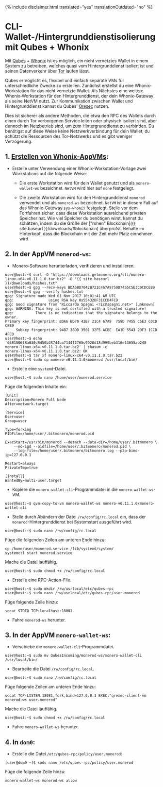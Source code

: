 {% include disclaimer.html translated="yes" translationOutdated="no" %}

# CLI-Wallet-/Hintergrunddienstisolierung mit Qubes + Whonix

Mit [Qubes](https://qubes-os.org) + [Whonix](https://whonix.org) ist es möglich, ein nicht vernetztes Wallet in einem System zu betreiben, welches quasi vom Hintergrunddienst isoliert ist und seinen Datenverkehr über [Tor](https://torproject.org/de/) laufen lässt.

Qubes ermöglicht es, flexibel und einfach separate VMs für unterschiedliche Zwecke zu erstellen. Zunächst erstellst du eine Whonix-Workstation für das nicht vernetzte Wallet. Als Nächstes eine weitere Whonix-Workstation für den Hintergrunddienst, der dein Whonix-Gateway als seine NetVM nutzt. Zur Kommunikation zwischen Wallet und Hintergrunddienst kannst du Qubes' [Qrexec](https://www.qubes-os.org/doc/qrexec3/) nutzen.

Dies ist sicherer als andere Methoden, die etwa den RPC des Wallets durch einen durch Tor verborgenen Service leiten oder physisch isoliert sind, aber dennoch im Netzbetrieb sind, um zum Hintergrunddienst zu verbinden. Du benötigst auf diese Weise keine Netzwerkverbindung für dein Wallet, du schützt die Ressourcen des Tor-Netzwerks und es gibt weniger Verzögerung.

## 1. [Erstellen von Whonix-AppVMs](https://www.whonix.org/wiki/Qubes/Install):

+ Erstelle unter Verwendung einer Whonix-Workstation-Vorlage zwei Workstations auf die folgende Weise:

  - Die erste Workstation wird für dein Wallet genutzt und als `monero-wallet-ws` bezeichnet. `NetVM` wird hier auf `none` festgelegt.

  - Die zweite Workstation wird für den Hintergrunddienst `monerod` verwendet und als `monerod-ws` bezeichnet. `NetVM` ist in diesem Fall auf das Whonix-Gateway `sys-whonix` festgelegt. Stelle vor dem Fortfahren sicher, dass diese Workstation ausreichend privaten Speicher hat. Wie viel Speicher du benötigen wirst, kannst du schätzen, indem du die Größe der ["rohen" Blockchain]({{ site.baseurl }}/downloads/#blockchain) überprüfst. Behalte im Hinterkopf, dass die Blockchain mit der Zeit mehr Platz einnehmen wird.

## 2. In der AppVM `monerod-ws`:

+ Monero-Software herunterladen, verifizieren und installieren.

```
user@host:~$ curl -O "https://downloads.getmonero.org/cli/monero-linux-x64-v0.11.1.0.tar.bz2" -O "{{ site.baseurl }}/downloads/hashes.txt"
user@host:~$ gpg --recv-keys BDA6BD7042B721C467A9759D7455C5E3C0CDCEB9
user@host:~$ gpg --verify hashes.txt
gpg: Signature made Wed 01 Nov 2017 10:01:41 AM UTC
gpg:                using RSA key 0x55432DF31CCD4FCD
gpg: Good signature from "Riccardo Spagni <ric@spagni.net>" [unknown]
gpg: WARNING: This key is not certified with a trusted signature!
gpg:          There is no indication that the signature belongs to the owner.
Primary key fingerprint: BDA6 BD70 42B7 21C4 67A9  759D 7455 C5E3 C0CD CEB9
     Subkey fingerprint: 94B7 38DD 3501 32F5 ACBE  EA1D 5543 2DF3 1CCD 4FCD
user@host:~$ echo '6581506f8a030d8d50b38744ba7144f2765c9028d18d990beb316e13655ab248  monero-linux-x64-v0.11.1.0.tar.bz2' | shasum -c
monero-linux-x64-v0.11.1.0.tar.bz2: OK
user@host:~$ tar xf monero-linux-x64-v0.11.1.0.tar.bz2
user@host:~$ sudo cp monero-v0.11.1.0/monerod /usr/local/bin/
```
+ Erstelle eine `systemd`-Datei.

```
user@host:~$ sudo nano /home/user/monerod.service
```

Füge die folgenden Inhalte ein:

```
[Unit]
Description=Monero Full Node
After=network.target

[Service]
User=user
Group=user

Type=forking
PIDFile=/home/user/.bitmonero/monerod.pid

ExecStart=/usr/bin/monerod --detach --data-dir=/home/user/.bitmonero \
    --no-igd --pidfile=/home/user/.bitmonero/monerod.pid \
    --log-file=/home/user/.bitmonero/bitmonero.log --p2p-bind-ip=127.0.0.1

Restart=always
PrivateTmp=true

[Install]
WantedBy=multi-user.target
```

+ Kopiere die `monero-wallet-cli`-Programmdatei in die `monero-wallet-ws`-VM.

```
user@host:~$ qvm-copy-to-vm monero-wallet-ws monero-v0.11.1.0/monero-wallet-cli
```

+ Stelle durch Abändern der Datei `/rw/config/rc.local` ein, dass der `monerod`-Hintergrunddienst bei Systemstart ausgeführt wird.

```
user@host:~$ sudo nano /rw/config/rc.local
```

Füge die folgenden Zeilen am unteren Ende hinzu:

```
cp /home/user/monerod.service /lib/systemd/system/
systemctl start monerod.service
```

Mache die Datei lauffähig.

```
user@host:~$ sudo chmod +x /rw/config/rc.local
```

+ Erstelle eine RPC-Action-File.

```
user@host:~$ sudo mkdir /rw/usrlocal/etc/qubes-rpc
user@host:~$ sudo nano /rw/usrlocal/etc/qubes-rpc/user.monerod
```

Füge folgende Zeile hinzu:

```
socat STDIO TCP:localhost:18081
```

+ Fahre `monerod-ws` herunter.

## 3. In der AppVM `monero-wallet-ws`:

+ Verschiebe die `monero-wallet-cli`-Programmdatei.

```
user@host:~$ sudo mv QubesIncoming/monerod-ws/monero-wallet-cli /usr/local/bin/
```

+ Bearbeite die Datei `/rw/config/rc.local`.

```
user@host:~$ sudo nano /rw/config/rc.local
```

Füge folgende Zeilen am unteren Ende hinzu:

```
socat TCP-LISTEN:18081,fork,bind=127.0.0.1 EXEC:"qrexec-client-vm monerod-ws user.monerod"
```

Mache die Datei lauffähig.

```
user@host:~$ sudo chmod +x /rw/config/rc.local
```

+ Fahre `monero-wallet-ws` herunter.

## 4. In `dom0`:

+ Erstelle die Datei `/etc/qubes-rpc/policy/user.monerod`:

```
[user@dom0 ~]$ sudo nano /etc/qubes-rpc/policy/user.monerod
```

Füge die folgende Zeile hinzu:

```
monero-wallet-ws monerod-ws allow
```
